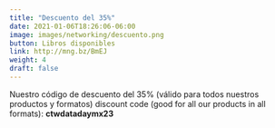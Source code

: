 ```yaml
---
title: "Descuento del 35%"
date: 2021-01-06T18:26:06-06:00
image: images/networking/descuento.png
button: Libros disponibles
link: http://mng.bz/BmEJ
weight: 4
draft: false
---
```

Nuestro código de descuento del 35% (válido para todos nuestros productos y formatos) discount code (good for all our products in all formats): **ctwdatadaymx23**